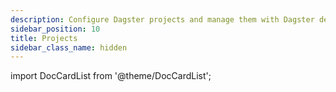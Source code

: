 ```yaml
---
description: Configure Dagster projects and manage them with Dagster definitions.
sidebar_position: 10
title: Projects
sidebar_class_name: hidden
---
```


import DocCardList from '@theme/DocCardList';

<DocCardList />
